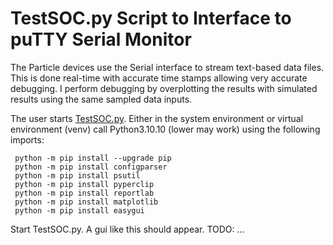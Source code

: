 # TestSOC.py Script to Interface to puTTY Serial Monitor

The Particle devices use the Serial interface to stream text-based data files.   This is done real-time with accurate time stamps allowing very accurate debugging.   I perform debugging by overplotting the results with simulated results using the same sampled data inputs.

The user starts [TestSOC.py](../py/TestSOC.py).   Either in the system environment or virtual environment (venv) call Python3.10.10 (lower may work) using the following imports:

```
 python -m pip install --upgrade pip
 python -m pip install configparser
 python -m pip install psutil
 python -m pip install pyperclip
 python -m pip install reportlab
 python -m pip install matplotlib
 python -m pip install easygui
```

Start TestSOC.py.   A gui like this should appear.
TODO:  ...

